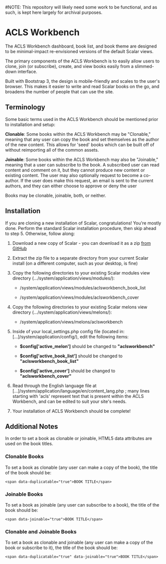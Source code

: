 #NOTE: This repository will likely need some work to be functional, and as such, is kept here largely for archival purposes.

ACLS Workbench
==============

The ACLS Workbench dashboard, book list, and book theme are designed to be
minimal-impact re-envisioned versions of the default Scalar views.

The primary components of the ACLS Workbench is to easily allow users to clone,
join (or subscribe), create, and view books easily from a slimmed-down
interface.

Built with Bootstrap 3, the design is mobile-friendly and scales to the user's
browser. This makes it easier to write and read Scalar books on the go, and
broadens the number of people that can use the site.



Terminology
-----------

Some basic terms used in the ACLS Workbench should be mentioned prior to
installation and setup:



**Clonable**: Some books within the ACLS Workbench may be "Clonable," meaning
that any user can copy the book and set themselves as the author of the new
content. This allows for 'seed' books which can be built off of without
reimporting all of the common assets.

**Joinable**: Some books within the ACLS Workbench may also be "Joinable,"
meaning that a user can subscribe to the book. A subscribed user can read
content and comment on it, but they cannot produce new content or existing
content. The user may also optionally request to become a co-author. If the user
does make this request, an email is sent to the current authors, and they can
either choose to approve or deny the user



Books may be clonable, joinable, both, or neither.



Installation
------------

If you are cloning a new installation of Scalar, congratulations! You're mostly
done. Perform the standard Scalar installation procedure, then skip ahead to
step 5. Otherwise, follow along:

1.  Download a new copy of Scalar - you can download it as a zip [from
    GitHub][1]

2.  Extract the zip file to a separate directory from your current Scalar
    install (on a different computer, such as your desktop, is fine)

3.  Copy the following directories to your existing Scalar modules view
    directory (.../system/application/views/modules/):

    -   /system/application/views/modules/aclsworkbench_book_list

    -   /system/application/views/modules/aclsworkbench_cover

4.  Copy the following directories to your existing Scalar melons view directory
    (.../system/application/views/melons/):

    -   /system/application/views/melons/aclsworkbench

5.  Inside of your local_settings.php config file (located in:
    [...]/system/application/config/), edit the following items:

    -   **$config['active_melon']** should be changed to **"aclsworkbench"**

    -   **$config['active_book_list']** should be changed to
        **"aclsworkbench_book_list"**

    -   **$config['active_cover']** should be changed to
        **"aclsworkbench_cover"**

6.  Read through the English language file at
    [...]/system/application/language/en/content_lang.php ; many lines starting
    with 'acls' represent text that is present within the ACLS Workbench, and
    can be edited to suit your site's needs.

7.  Your installation of ACLS Workbench should be complete!



Additional Notes
----------------

In order to set a book as clonable or joinable, HTML5 data attributes are used
on the book titles.

### Clonable Books

To set a book as clonable (any user can make a copy of the book), the title of
the book should be:

~~~~~~~~~~~~~~~~~~~~~~~~~~~~~~~~~~~~~~~~~~~~~~~~~~~~~~~~~~~~~~~~~~~~~~~~~~~~~~~~
<span data-duplicatable="true">BOOK TITLE</span>

~~~~~~~~~~~~~~~~~~~~~~~~~~~~~~~~~~~~~~~~~~~~~~~~~~~~~~~~~~~~~~~~~~~~~~~~~~~~~~~~

### Joinable Books

To set a book as joinable (any user can subscribe to a book), the title of the
book should be:

~~~~~~~~~~~~~~~~~~~~~~~~~~~~~~~~~~~~~~~~~~~~~~~~~~~~~~~~~~~~~~~~~~~~~~~~~~~~~~~~
<span data-joinable="true">BOOK TITLE</span>
~~~~~~~~~~~~~~~~~~~~~~~~~~~~~~~~~~~~~~~~~~~~~~~~~~~~~~~~~~~~~~~~~~~~~~~~~~~~~~~~

### Clonable and Joinable Books

To set a book as clonable and joinable (any user can make a copy of the book or
subscribe to it), the title of the book should be:

~~~~~~~~~~~~~~~~~~~~~~~~~~~~~~~~~~~~~~~~~~~~~~~~~~~~~~~~~~~~~~~~~~~~~~~~~~~~~~~~
<span data-duplicatable="true" data-joinable="true">BOOK TITLE</span>
~~~~~~~~~~~~~~~~~~~~~~~~~~~~~~~~~~~~~~~~~~~~~~~~~~~~~~~~~~~~~~~~~~~~~~~~~~~~~~~~

[1]: <https://github.com/anvc/scalar/archive/master.zip>
